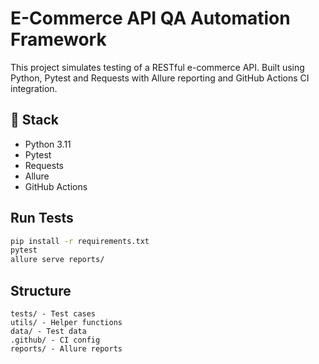 #  E-Commerce API QA Automation Framework

This project simulates testing of a RESTful e-commerce API. Built using Python, Pytest and Requests with Allure reporting and GitHub Actions CI integration.

## 🔧 Stack
- Python 3.11
- Pytest
- Requests
- Allure
- GitHub Actions

##  Run Tests
```bash
pip install -r requirements.txt
pytest
allure serve reports/
```

##  Structure
```
tests/ - Test cases
utils/ - Helper functions
data/ - Test data
.github/ - CI config
reports/ - Allure reports
```
